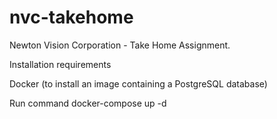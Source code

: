 # nvc-takehome
Newton Vision Corporation - Take Home Assignment.

Installation requirements

Docker (to install an image containing a PostgreSQL database)

Run command docker-compose up -d
